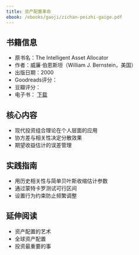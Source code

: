 ```yaml
---
title: 资产配置革命
ebook: /ebooks/gaoji/zichan-peizhi-gaige.pdf
---
```

## 书籍信息
- 原书名：The Intelligent Asset Allocator
- 作者：威廉·伯恩斯坦（William J. Bernstein，美国）
- 出版日期：2000
- Goodreads评分：
- 豆瓣评分：
- 电子书： [下载](/ebooks/gaoji/zichan-peizhi-gaige.pdf)

## 核心内容
- 现代投资组合理论在个人层面的应用
- 协方差与相关性决定分散效果
- 期望收益估计的误差管理

## 实践指南
- 用历史相关性与简单贝叶斯收缩估计参数
- 通过蒙特卡罗测试可行区间
- 设置行为约束防止频繁调整

## 延伸阅读
- 资产配置的艺术
- 全球资产配置
- 投资最重要的事
